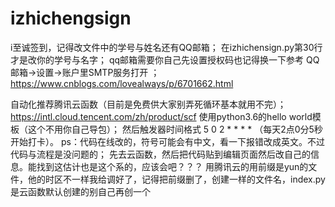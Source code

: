 # izhichengsign
i至诚签到，记得改文件中的学号与姓名还有QQ邮箱；
在izhichensign.py第30行才是改你的学号与名字；
qq邮箱需要你自己先设置授权码也记得换一下参考            QQ邮箱->设置->账户里SMTP服务打开 ；
https://www.cnblogs.com/lovealways/p/6701662.html

自动化推荐腾讯云函数（目前是免费供大家别弄死循环基本就用不完）；
https://intl.cloud.tencent.com/zh/product/scf
使用python3.6的hello world模板（这个不用你自己导包）；
然后触发器时间格式 5 0 2 * * * * （每天2点0分5秒开始打卡）。
ps：代码在线改的，符号可能会有中文，看一下报错改成英文。不过代码与流程是没问题的；
先去云函数，然后把代码贴到编辑页面然后改自己的信息。能找到这估计也是这个系的，应该会吧？？？
用腾讯云的用前缀是yun的文件，他的时区不一样我给调好了，记得把前缀删了，创建一样的文件名，index.py是云函数默认创建的别自己再创一个
